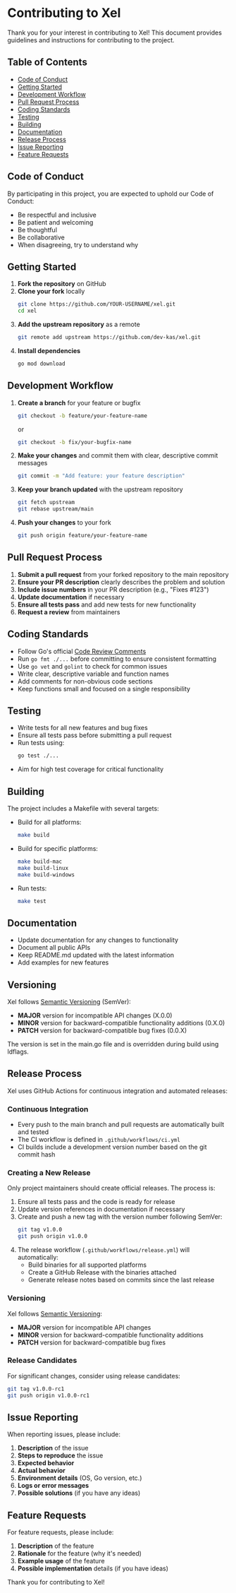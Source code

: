# Contributing to Xel

Thank you for your interest in contributing to Xel! This document provides guidelines and instructions for contributing to the project.

## Table of Contents

- [Code of Conduct](#code-of-conduct)
- [Getting Started](#getting-started)
- [Development Workflow](#development-workflow)
- [Pull Request Process](#pull-request-process)
- [Coding Standards](#coding-standards)
- [Testing](#testing)
- [Building](#building)
- [Documentation](#documentation)
- [Release Process](#release-process)
- [Issue Reporting](#issue-reporting)
- [Feature Requests](#feature-requests)

## Code of Conduct

By participating in this project, you are expected to uphold our Code of Conduct:

- Be respectful and inclusive
- Be patient and welcoming
- Be thoughtful
- Be collaborative
- When disagreeing, try to understand why

## Getting Started

1. **Fork the repository** on GitHub
2. **Clone your fork** locally
   ```bash
   git clone https://github.com/YOUR-USERNAME/xel.git
   cd xel
   ```
3. **Add the upstream repository** as a remote
   ```bash
   git remote add upstream https://github.com/dev-kas/xel.git
   ```
4. **Install dependencies**
   ```bash
   go mod download
   ```

## Development Workflow

1. **Create a branch** for your feature or bugfix
   ```bash
   git checkout -b feature/your-feature-name
   ```
   or
   ```bash
   git checkout -b fix/your-bugfix-name
   ```

2. **Make your changes** and commit them with clear, descriptive commit messages
   ```bash
   git commit -m "Add feature: your feature description"
   ```

3. **Keep your branch updated** with the upstream repository
   ```bash
   git fetch upstream
   git rebase upstream/main
   ```

4. **Push your changes** to your fork
   ```bash
   git push origin feature/your-feature-name
   ```

## Pull Request Process

1. **Submit a pull request** from your forked repository to the main repository
2. **Ensure your PR description** clearly describes the problem and solution
3. **Include issue numbers** in your PR description (e.g., "Fixes #123")
4. **Update documentation** if necessary
5. **Ensure all tests pass** and add new tests for new functionality
6. **Request a review** from maintainers

## Coding Standards

- Follow Go's official [Code Review Comments](https://github.com/golang/go/wiki/CodeReviewComments)
- Run `go fmt ./...` before committing to ensure consistent formatting
- Use `go vet` and `golint` to check for common issues
- Write clear, descriptive variable and function names
- Add comments for non-obvious code sections
- Keep functions small and focused on a single responsibility

## Testing

- Write tests for all new features and bug fixes
- Ensure all tests pass before submitting a pull request
- Run tests using:
  ```bash
  go test ./...
  ```
- Aim for high test coverage for critical functionality

## Building

The project includes a Makefile with several targets:

- Build for all platforms:
  ```bash
  make build
  ```

- Build for specific platforms:
  ```bash
  make build-mac
  make build-linux
  make build-windows
  ```

- Run tests:
  ```bash
  make test
  ```

## Documentation

- Update documentation for any changes to functionality
- Document all public APIs
- Keep README.md updated with the latest information
- Add examples for new features

## Versioning

Xel follows [Semantic Versioning](https://semver.org/) (SemVer):

- **MAJOR** version for incompatible API changes (X.0.0)
- **MINOR** version for backward-compatible functionality additions (0.X.0)
- **PATCH** version for backward-compatible bug fixes (0.0.X)

The version is set in the main.go file and is overridden during build using ldflags.

## Release Process

Xel uses GitHub Actions for continuous integration and automated releases:

### Continuous Integration

- Every push to the main branch and pull requests are automatically built and tested
- The CI workflow is defined in `.github/workflows/ci.yml`
- CI builds include a development version number based on the git commit hash

### Creating a New Release

Only project maintainers should create official releases. The process is:

1. Ensure all tests pass and the code is ready for release
2. Update version references in documentation if necessary
3. Create and push a new tag with the version number following SemVer:
   ```bash
   git tag v1.0.0
   git push origin v1.0.0
   ```
4. The release workflow (`.github/workflows/release.yml`) will automatically:
   - Build binaries for all supported platforms
   - Create a GitHub Release with the binaries attached
   - Generate release notes based on commits since the last release

### Versioning

Xel follows [Semantic Versioning](https://semver.org/):

- **MAJOR** version for incompatible API changes
- **MINOR** version for backward-compatible functionality additions
- **PATCH** version for backward-compatible bug fixes

### Release Candidates

For significant changes, consider using release candidates:
```bash
git tag v1.0.0-rc1
git push origin v1.0.0-rc1
```

## Issue Reporting

When reporting issues, please include:

1. **Description** of the issue
2. **Steps to reproduce** the issue
3. **Expected behavior**
4. **Actual behavior**
5. **Environment details** (OS, Go version, etc.)
6. **Logs or error messages**
7. **Possible solutions** (if you have any ideas)

## Feature Requests

For feature requests, please include:

1. **Description** of the feature
2. **Rationale** for the feature (why it's needed)
3. **Example usage** of the feature
4. **Possible implementation** details (if you have ideas)

Thank you for contributing to Xel!